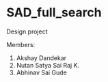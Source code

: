 # SAD_full_search
Design project

Members: 
1. Akshay Dandekar
2. Nutan Satya Sai Raj K.
3. Abhinav Sai Gude
